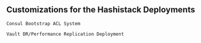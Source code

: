 ## Customizations for the Hashistack Deployments

```
Consul Bootstrap ACL System
```
```
Vault DR/Performance Replication Deployment 
```
